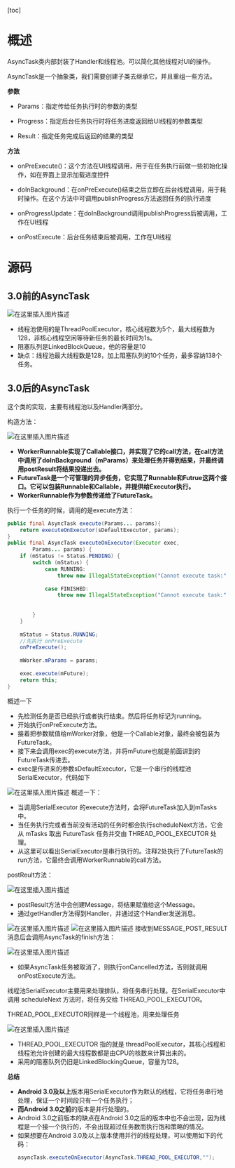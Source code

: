 [toc]

# 概述
AsyncTask类内部封装了Handler和线程池。可以简化其他线程对UI的操作。

AsyncTask是一个抽象类，我们需要创建子类去继承它，并且重组一些方法。

**参数**

- Params：指定传给任务执行时的参数的类型

- Progress：指定后台任务执行时将任务进度返回给UI线程的参数类型

- Result：指定任务完成后返回的结果的类型

**方法**

- onPreExecute()：这个方法在UI线程调用，用于在任务执行前做一些初始化操作，如在界面上显示加载进度控件

- doInBackground：在onPreExecute()结束之后立即在后台线程调用，用于耗时操作。在这个方法中可调用publishProgress方法返回任务的执行进度

- onProgressUpdate：在doInBackground调用publishProgress后被调用，工作在UI线程

- onPostExecute：后台任务结束后被调用，工作在UI线程

# 源码

## 3.0前的AsyncTask
![在这里插入图片描述](https://img-blog.csdnimg.cn/20191028223339460.png?x-oss-process=image/watermark,type_ZmFuZ3poZW5naGVpdGk,shadow_10,text_aHR0cHM6Ly9ibG9nLmNzZG4ubmV0L0NvZGVGYXJtZXJfXw==,size_16,color_FFFFFF,t_70)
- 线程池使用的是ThreadPoolExecutor，核心线程数为5个，最大线程数为128，非核心线程空闲等待新任务的最长时间为1s。
- 阻塞队列是LinkedBlockQueue，他的容量是10
- 缺点：线程池最大线程数是128，加上阻塞队列的10个任务，最多容纳138个任务。

## 3.0后的AsyncTask

这个类的实现，主要有线程池以及Handler两部分。

构造方法：

![在这里插入图片描述](https://img-blog.csdnimg.cn/20191028223849126.png?x-oss-process=image/watermark,type_ZmFuZ3poZW5naGVpdGk,shadow_10,text_aHR0cHM6Ly9ibG9nLmNzZG4ubmV0L0NvZGVGYXJtZXJfXw==,size_16,color_FFFFFF,t_70)
- **WorkerRunnable实现了Callable接口，并实现了它的call方法，在call方法中调用了doInBackground（mParams）来处理任务并得到结果，并最终调用postResult将结果投递出去。**
- **FutureTask是一个可管理的异步任务，它实现了Runnable和Futrue这两个接口。它可以包装Runnable和Callable，并提供给Executor执行。**
- **WorkerRunnable作为参数传递给了FutureTask。**

执行一个任务的时候，调用的是execute方法：

```java
public final AsyncTask execute(Params... params){
    return executeOnExecutor(sDefaultExecutor, params);
}
public final AsyncTask executeOnExecutor(Executor exec,  
        Params... params) {  
    if (mStatus != Status.PENDING) {  
        switch (mStatus) {  
            case RUNNING:  
                throw new IllegalStateException("Cannot execute task:" + " the task is already running."); 
                          
            case FINISHED:  
                throw new IllegalStateException("Cannot execute task:"  + " the task has already been executed "  + "(a task can be executed only once)");    
                       
                       
        }  
    }  
  
    mStatus = Status.RUNNING;  
    //先执行 onPreExecute
    onPreExecute();  
  
    mWorker.mParams = params;  
  
    exec.execute(mFuture);  
    return this; 
} 
```
概述一下

- 先检测任务是否已经执行或者执行结束。然后将任务标记为running。
- 开始执行onPreExecute方法。
- 接着把参数赋值给mWorker对象，他是一个Callable对象，最终会被包装为FutureTask。
- 接下来会调用exec的execute方法，并将mFuture也就是前面讲到的FutureTask传进去。
- exec是传进来的参数sDefaultExecutor，它是一个串行的线程池 SerialExecutor，代码如下

![在这里插入图片描述](https://img-blog.csdnimg.cn/20191028224207264.png?x-oss-process=image/watermark,type_ZmFuZ3poZW5naGVpdGk,shadow_10,text_aHR0cHM6Ly9ibG9nLmNzZG4ubmV0L0NvZGVGYXJtZXJfXw==,size_16,color_FFFFFF,t_70)
概述一下：

- 当调用SerialExecutor 的execute方法时，会将FutureTask加入到mTasks中。
- 当任务执行完或者当前没有活动的任务时都会执行scheduleNext方法，它会从 mTasks 取出 FutureTask 任务并交由 THREAD_POOL_EXECUTOR 处理。
- 从这里可以看出SerialExecutor是串行执行的。注释2处执行了FutureTask的run方法，它最终会调用WorkerRunnable的call方法。

postReult方法：

![在这里插入图片描述](https://img-blog.csdnimg.cn/20191028224619183.png?x-oss-process=image/watermark,type_ZmFuZ3poZW5naGVpdGk,shadow_10,text_aHR0cHM6Ly9ibG9nLmNzZG4ubmV0L0NvZGVGYXJtZXJfXw==,size_16,color_FFFFFF,t_70)
- postResult方法中会创建Message，将结果赋值给这个Message。
- 通过getHandler方法得到Handler，并通过这个Handler发送消息。

![在这里插入图片描述](https://img-blog.csdnimg.cn/20191028224701487.png?x-oss-process=image/watermark,type_ZmFuZ3poZW5naGVpdGk,shadow_10,text_aHR0cHM6Ly9ibG9nLmNzZG4ubmV0L0NvZGVGYXJtZXJfXw==,size_16,color_FFFFFF,t_70)
![在这里插入图片描述](https://img-blog.csdnimg.cn/2019102822472494.png?x-oss-process=image/watermark,type_ZmFuZ3poZW5naGVpdGk,shadow_10,text_aHR0cHM6Ly9ibG9nLmNzZG4ubmV0L0NvZGVGYXJtZXJfXw==,size_16,color_FFFFFF,t_70)
接收到MESSAGE_POST_RESULT消息后会调用AsyncTask的finish方法：

![在这里插入图片描述](https://img-blog.csdnimg.cn/20191028224753372.png?x-oss-process=image/watermark,type_ZmFuZ3poZW5naGVpdGk,shadow_10,text_aHR0cHM6Ly9ibG9nLmNzZG4ubmV0L0NvZGVGYXJtZXJfXw==,size_16,color_FFFFFF,t_70)
- 如果AsyncTask任务被取消了，则执行onCancelled方法，否则就调用onPostExecute方法。

线程池SerialExecutor主要用来处理排队，将任务串行处理。在SerialExecutor中调用 scheduleNext 方法时，将任务交给 THREAD_POOL_EXECUTOR。

THREAD_POOL_EXECUTOR同样是一个线程池，用来处理任务

![在这里插入图片描述](https://img-blog.csdnimg.cn/20191028225117637.png?x-oss-process=image/watermark,type_ZmFuZ3poZW5naGVpdGk,shadow_10,text_aHR0cHM6Ly9ibG9nLmNzZG4ubmV0L0NvZGVGYXJtZXJfXw==,size_16,color_FFFFFF,t_70)
- THREAD_POOL_EXECUTOR 指的就是 threadPoolExecutor，其核心线程和线程池允许创建的最大线程数都是由CPU的核数来计算出来的。
- 采用的阻塞队列仍旧是LinkedBlockingQueue，容量为128。

**总结**

- **Android 3.0及以上**版本用SerialExecutor作为默认的线程，它将任务串行地处理，保证一个时间段只有一个任务执行；
- **而Android 3.0之前**的版本是并行处理的。
- Android 3.0之前版本的缺点在Android 3.0之后的版本中也不会出现，因为线程是一个接一个执行的，不会出现超过任务数而执行饱和策略的情况。
- 如果想要在Android 3.0及以上版本使用并行的线程处理，可以使用如下的代码：
	```java
	asyncTask.executeOnExecutor(AsyncTask.THREAD_POOL_EXECUTOR,"");
	```
